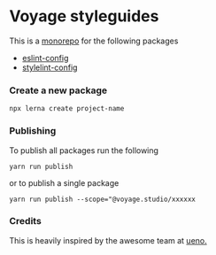 # Voyage styleguides

This is a [monorepo](https://github.com/babel/babel/blob/master/doc/design/monorepo.md) for the following packages

* [eslint-config](./packages/eslint-config/README.md)
* [stylelint-config](./packages/stylelint-config/README.md)

### Create a new package

`npx lerna create project-name`

### Publishing

To publish all packages run the following

```
yarn run publish
```

or to publish a single package

```
yarn run publish --scope="@voyage.studio/xxxxxx
```


### Credits

This is heavily inspired by the awesome team at [ueno.](https://github.com/ueno-llc/styleguide)